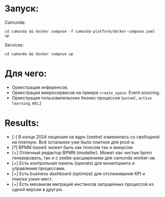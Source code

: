# Запуск:
Camunda:
```shell
cd camunda && docker compose -f camunda-platform/docker-compose.yaml up
```
Services:
```shell
cd camunda && docker compose up
```

# Для чего:
* Оркестрация инференсов.
* Оркестрация микросервисов на прмере `create_space`. Event sourcing.
* Оркестрация пользовательских бизнес процессов (`automl`, `active learning`, etc.)

# Results:
  * [-] В конце 2024 лицензия на ядро (zeebe) изменилась со свободной на платную. Всё остальное уже было платное для prod-а.
  * [?] BPMN-based: может быть как плюсом так и минусом.
  * [+] Отличный редактор BPMN (modeller). Может как чистые bpmn генерировать, так и с zeebe-расширением для camunda worker-ов.
  * [+] Есть контрольная панель (operate) для мониторинга и управления процессами.
  * [+] Есть business dashboard (optimize) для отслеживания KPI и поиска узких мест.
  * [+] Есть механизм миграций инстансов запущенных процессов из одной версии в другую.
